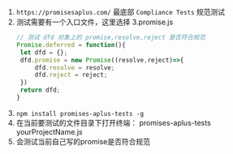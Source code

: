 1. `https://promisesaplus.com/` 最底部 `Compliance Tests` 规范测试
2. 测试需要有一个入口文件，这里选择 3.promise.js
   ```js
   // 测试 dfd 对象上的 promise,resolve,reject 是否符合规范
   Promise.deferred = function(){
    let dfd = {};
    dfd.promise = new Promise((resolve,reject)=>{
        dfd.resolve = resolve;
        dfd.reject = reject;
    })
    return dfd;
   }
   ``` 
3. `npm install promises-aplus-tests -g`
4. 在当前要测试的文件目录下打开终端： promises-aplus-tests yourProjectName.js
5. 会测试当前自己写的promise是否符合规范